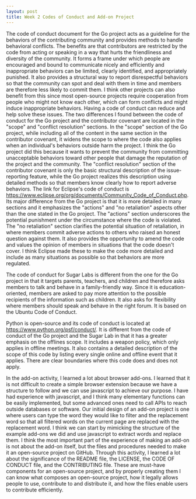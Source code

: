 ```yaml
---
layout: post
title: Week 2 Codes of Conduct and Add-on Project
---
```


The code of conduct document for the Go project acts as a guideline for the behaviors of the contributing community and provides methods to handle behavioral conflicts. The benefits are that contributors are restricted by the code from acting or speaking in a way that hurts the friendliness and diversity of the community. It forms a frame under which people are encouraged and bound to communicate nicely and efficiently and inappropriate behaviors can be limited, clearly identified, and appropriately punished. It also provides a structural way to report disrespectful behaviors so that the community can spot and deal with them in time and members are therefore less likely to commit them. I think other projects can also benefit from this since most open-source projects require cooperation from people who might not know each other, which can form conflicts and might induce inappropriate behaviors. Having a code of conduct can reduce and help solve these issues. <!--more-->The two differences I found between the code of conduct for the Go project and the contributor covenant are located in the "scope" and "conflict resolution" sections. In the "scope" section of the Go project, while including all of the content in the same section in the contributor covenant, it widens the scope to where the code also applies when an individual's behaviors outside harm the project. I think the Go project did this because it wants to prevent the community from committing unacceptable behaviors toward other people that damage the reputation of the project and the community. The "conflict resolution" section of the contributor covenant is only the basic structural description of the issue-reporting feature, while the Go project realizes this description using detailed methods so that members know clearly how to report adverse behaviors. The link for Eclipse's code of conduct is https://www.eclipse.org/org/documents/Community_Code_of_Conduct.php. Its major difference from the Go project is that it is more detailed in many sections and it emphasizes the "actions" and "no retaliation" aspects other than the one stated in the Go project. The "actions" section underscores the potential punishment under the circumstance where the code is violated. The "no retaliation" section clarifies the potential situation of retaliation, in where members commit adverse actions to others who raised an honest question against them. It also provides the opportunity to amend the code and values the opinion of members in situations that the code doesn't cover. I think Eclipse made these to make the code more detailed and include as many situations as possible so that behaviors are more regulated.

The code of conduct for Sugar Labs is different from the one for the Go project in that it targets parents, teachers, and children and therefore asks members to talk and behave in a family-friendly way. Since it is education-oriented, members are asked to pay more attention to the possible recipients of the information such as children. It also asks for flexibility where members should speak and behave in the right forum. It is based on the Ubuntu Code of Conduct.

Python is open-source and its code of conduct is located at https://www.python.org/psf/conduct/. It is different from the code of conduct of the Go project and the Sugar Lab in that it has a greater emphasis on the offlines scope. It includes a weapon policy, which only applies in offline meetings. It also contains a detailed description of the scope of this code by listing every single online and offline event that it applies. There are clear boundaries where this code does and does not apply.

In the add-on activity, I learned a lot about browser add-ons. I learned that it is not difficult to create a simple browser extension because we have a structure to follow and we can use javascript to achieve our purpose. I have had experience with javascript, and I think many elementary functions can be easily implemented, but some advanced ones need to call APIs to reach outside databases or software. Our initial design of an add-on project is one where users can type the word they would like to filter and the replacement word so that all filtered words on the current page are replaced with the replacement word. I think we can start by mimicking the structure of the example add-ons we did and use javascript to extract words and replace them. I think the most important part of the experience of making an add-on is not about the add-on itself, but the files and procedures needed to make it an open-source project on GitHub. Through this activity, I learned a lot about the significance of the README file, the LICENSE, the CODE OF CONDUCT file, and the CONTRIBUTING file. These are must-have components for an open-source project, and by properly creating them I can know what composes an open-source project, how it legally allows people to use, contribute to and distribute it, and how the files enable users to contribute efficiently.
